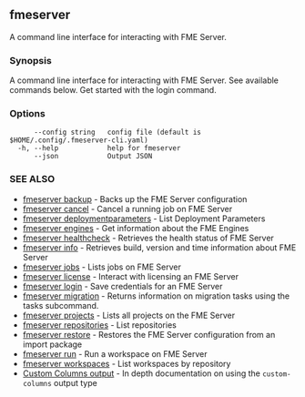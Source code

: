 ## fmeserver

A command line interface for interacting with FME Server.

### Synopsis

A command line interface for interacting with FME Server. See available commands below. Get started with the login command.

### Options

```
      --config string   config file (default is $HOME/.config/.fmeserver-cli.yaml)
  -h, --help            help for fmeserver
      --json            Output JSON
```

### SEE ALSO

* [fmeserver backup](fmeserver_backup.md)	 - Backs up the FME Server configuration
* [fmeserver cancel](fmeserver_cancel.md)	 - Cancel a running job on FME Server
* [fmeserver deploymentparameters](fmeserver_deploymentparameters.md)	 - List Deployment Parameters
* [fmeserver engines](fmeserver_engines.md)	 - Get information about the FME Engines
* [fmeserver healthcheck](fmeserver_healthcheck.md)	 - Retrieves the health status of FME Server
* [fmeserver info](fmeserver_info.md)	 - Retrieves build, version and time information about FME Server
* [fmeserver jobs](fmeserver_jobs.md)	 - Lists jobs on FME Server
* [fmeserver license](fmeserver_license.md)	 - Interact with licensing an FME Server
* [fmeserver login](fmeserver_login.md)	 - Save credentials for an FME Server
* [fmeserver migration](fmeserver_migration.md)	 - Returns information on migration tasks using the tasks subcommand.
* [fmeserver projects](fmeserver_projects.md)	 - Lists all projects on the FME Server
* [fmeserver repositories](fmeserver_repositories.md)	 - List repositories
* [fmeserver restore](fmeserver_restore.md)	 - Restores the FME Server configuration from an import package
* [fmeserver run](fmeserver_run.md)	 - Run a workspace on FME Server
* [fmeserver workspaces](fmeserver_workspaces.md)	 - List workspaces by repository
* [Custom Columns output](custom-columns.md)    - In depth documentation on using the `custom-columns` output type

